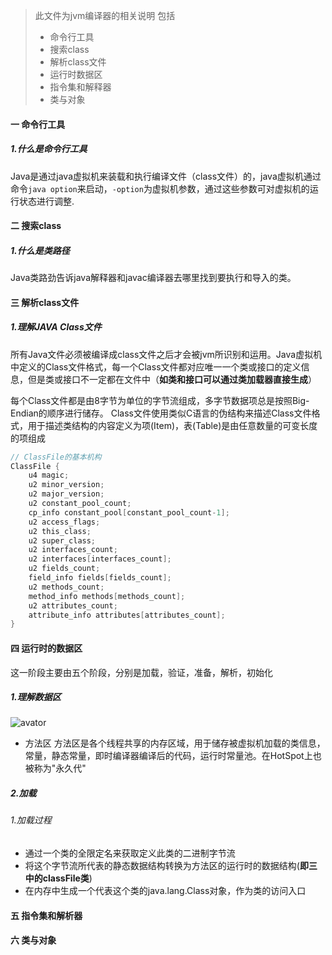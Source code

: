 >此文件为jvm编译器的相关说明
>包括 
>- 命令行工具
>- 搜索class
>- 解析class文件
>- 运行时数据区
>- 指令集和解释器
>- 类与对象

#### 一 命令行工具
##### 1.什么是命令行工具
Java是通过java虚拟机来装载和执行编译文件（class文件）的，java虚拟机通过命令```java option```来启动，```-option```为虚拟机参数，通过这些参数可对虚拟机的运行状态进行调整. 


#### 二 搜索class
##### 1.什么是类路径
Java类路劲告诉java解释器和javac编译器去哪里找到要执行和导入的类。

#### 三 解析class文件
##### 1.理解JAVA Class文件
所有Java文件必须被编译成class文件之后才会被jvm所识别和运用。Java虚拟机中定义的Class文件格式，每一个Class文件都对应唯一一个类或接口的定义信息，但是类或接口不一定都在文件中（**如类和接口可以通过类加载器直接生成**）

每个Class文件都是由8字节为单位的字节流组成，多字节数据项总是按照Big-Endian的顺序进行储存。
Class文件使用类似C语言的伪结构来描述Class文件格式，用于描述类结构的内容定义为项(Item)，表(Table)是由任意数量的可变长度的项组成
```C++
// ClassFile的基本机构
ClassFile { 
    u4 magic; 
    u2 minor_version; 
    u2 major_version; 
    u2 constant_pool_count; 
    cp_info constant_pool[constant_pool_count-1]; 
    u2 access_flags; 
    u2 this_class; 
    u2 super_class; 
    u2 interfaces_count; 
    u2 interfaces[interfaces_count]; 
    u2 fields_count; 
    field_info fields[fields_count]; 
    u2 methods_count; 
    method_info methods[methods_count]; 
    u2 attributes_count; 
    attribute_info attributes[attributes_count]; 
}
```

#### 四 运行时的数据区
这一阶段主要由五个阶段，分别是加载，验证，准备，解析，初始化
##### 1.理解数据区
![avator](https://img-blog.csdn.net/20171014180538873?watermark/2/text/aHR0cDovL2Jsb2cuY3Nkbi5uZXQvdTAxMTQ2NDUzNg==/font/5a6L5L2T/fontsize/400/fill/I0JBQkFCMA==/dissolve/70/gravity/SouthEast )
- 方法区
方法区是各个线程共享的内存区域，用于储存被虚拟机加载的类信息，常量，静态常量，即时编译器编译后的代码，运行时常量池。在HotSpot上也被称为"永久代"

##### 2.加载
###### 1.加载过程
- 通过一个类的全限定名来获取定义此类的二进制字节流
- 将这个字节流所代表的静态数据结构转换为方法区的运行时的数据结构(**即三中的classFile类**)
- 在内存中生成一个代表这个类的java.lang.Class对象，作为类的访问入口

#### 五 指令集和解析器

#### 六 类与对象


